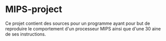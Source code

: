 # MIPS-project

Ce projet contient des sources pour un programme ayant pour but de reproduire le comportement
d'un processeur MIPS ainsi que d'une 30 aine de ses instructions.
